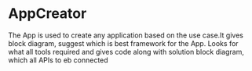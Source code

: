 # AppCreator
The App is used to create any application based on the use case.It gives block diagram, suggest which is best framework for the App. Looks for what all tools required and gives code along with solution block diagram, which all APIs to eb connected
